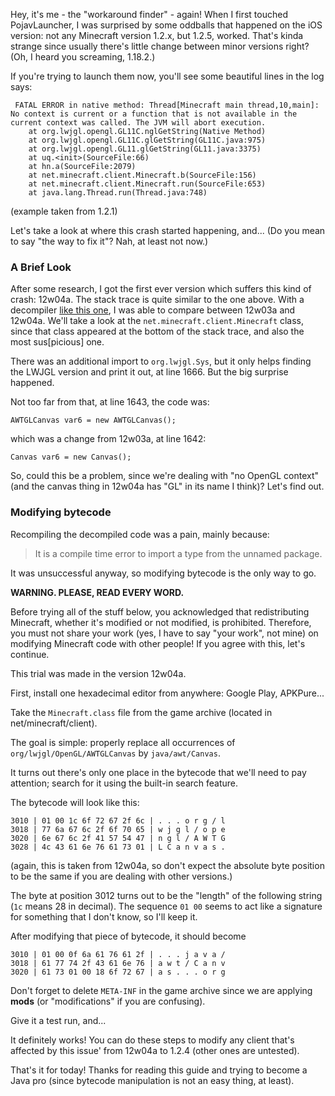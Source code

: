 Hey, it's me - the "workaround finder" - again! When I first touched PojavLauncher, I was surprised by some oddballs that happened on the iOS version: not any Minecraft version 1.2.x, but 1.2.5, worked. That's kinda strange since usually there's little change between minor versions right? (Oh, I heard you screaming, 1.18.2.)

If you're trying to launch them now, you'll see some beautiful lines in the log says:

```
 FATAL ERROR in native method: Thread[Minecraft main thread,10,main]: No context is current or a function that is not available in the current context was called. The JVM will abort execution.
	at org.lwjgl.opengl.GL11C.nglGetString(Native Method)
	at org.lwjgl.opengl.GL11C.glGetString(GL11C.java:975)
	at org.lwjgl.opengl.GL11.glGetString(GL11.java:3375)
	at uq.<init>(SourceFile:66)
	at hn.a(SourceFile:2079)
	at net.minecraft.client.Minecraft.b(SourceFile:156)
	at net.minecraft.client.Minecraft.run(SourceFile:653)
	at java.lang.Thread.run(Thread.java:748)
```
(example taken from 1.2.1)

Let's take a look at where this crash started happening, and... (Do you mean to say "the way to fix it"? Nah, at least not now.)

### A Brief Look

After some research, I got the first ever version which suffers this kind of crash: 12w04a. The stack trace is quite similar to the one above. With a decompiler [like this one](https://jdec.app), I was able to compare between 12w03a and 12w04a. We'll take a look at the `net.minecraft.client.Minecraft` class, since that class appeared at the bottom of the stack trace, and also the most sus[picious] one.

There was an additional import to `org.lwjgl.Sys`, but it only helps finding the LWJGL version and print it out, at line 1666. But the big surprise happened.

Not too far from that, at line 1643, the code was:

```
AWTGLCanvas var6 = new AWTGLCanvas();
```

which was a change from 12w03a, at line 1642:

```
Canvas var6 = new Canvas();
```

So, could this be a problem, since we're dealing with "no OpenGL context" (and the canvas thing in 12w04a has "GL" in its name I think)? Let's find out.

### Modifying bytecode

Recompiling the decompiled code was a pain, mainly because: 

> It is a compile time error to import a type from the unnamed package.

It was unsuccessful anyway, so modifying bytecode is the only way to go.

**WARNING. PLEASE, READ EVERY WORD.**

Before trying all of the stuff below, you acknowledged that redistributing Minecraft, whether it's modified or not modified, is prohibited. Therefore, you must not share your work (yes, I have to say "your work", not mine) on modifying Minecraft code with other people! If you agree with this, let's continue.

This trial was made in the version 12w04a.

First, install one hexadecimal editor from anywhere: Google Play, APKPure...

Take the `Minecraft.class` file from the game archive (located in net/minecraft/client).

The goal is simple: properly replace all occurrences of `org/lwjgl/OpenGL/AWTGLCanvas` by `java/awt/Canvas`.

It turns out there's only one place in the bytecode that we'll need to pay attention; search for it using the built-in search feature.

The bytecode will look like this:

```
3010 | 01 00 1c 6f 72 67 2f 6c | . . . o r g / l
3018 | 77 6a 67 6c 2f 6f 70 65 | w j g l / o p e 
3020 | 6e 67 6c 2f 41 57 54 47 | n g l / A W T G 
3028 | 4c 43 61 6e 76 61 73 01 | L C a n v a s .
```

(again, this is taken from 12w04a, so don't expect the absolute byte position to be the same if you are dealing with other versions.)

The byte at position 3012 turns out to be the "length" of the following string (`1c` means 28 in decimal). The sequence `01 00` seems to act like a signature for something that I don't know, so I'll keep it.

After modifying that piece of bytecode, it should become
```
3010 | 01 00 0f 6a 61 76 61 2f | . . . j a v a /
3018 | 61 77 74 2f 43 61 6e 76 | a w t / C a n v
3020 | 61 73 01 00 18 6f 72 67 | a s . . . o r g
```

Don't forget to delete `META-INF` in the game archive since we are applying **mods** (or "modifications" if you are confusing).

Give it a test run, and...



It definitely works! You can do these steps to modify any client that's affected by this issue' from 12w04a to 1.2.4 (other ones are untested).

That's it for today! Thanks for reading this guide and trying to become a Java pro (since bytecode manipulation is not an easy thing, at least).

